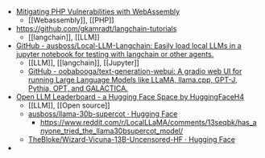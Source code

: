 - [Mitigating PHP Vulnerabilities with WebAssembly](https://wasmlabs.dev/articles/mitigating-php-vulnerabilities-with-webassembly/)
	- [[Webassembly]], [[PHP]]
- https://github.com/gkamradt/langchain-tutorials
	- [[langchain]], [[LLM]]
- [GitHub - ausboss/Local-LLM-Langchain: Easily load local LLMs in a jupyter notebook for testing with langchain or other agents.](https://github.com/ausboss/Local-LLM-Langchain)
	- [[LLM]], [[langchain]], [[Jupyter]]
	- [GitHub - oobabooga/text-generation-webui: A gradio web UI for running Large Language Models like LLaMA, llama.cpp, GPT-J, Pythia, OPT, and GALACTICA.](https://github.com/oobabooga/text-generation-webui)
- [Open LLM Leaderboard - a Hugging Face Space by HuggingFaceH4](https://huggingface.co/spaces/HuggingFaceH4/open_llm_leaderboard)
	- [[LLM]], [[Open source]]
	- [ausboss/llama-30b-supercot · Hugging Face](https://huggingface.co/ausboss/llama-30b-supercot)
		- https://www.reddit.com/r/LocalLLaMA/comments/13seqbk/has_anyone_tried_the_llama30bsupercot_model/
	- [TheBloke/Wizard-Vicuna-13B-Uncensored-HF · Hugging Face](https://huggingface.co/TheBloke/Wizard-Vicuna-13B-Uncensored-HF)
-